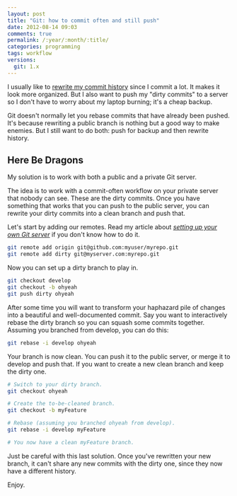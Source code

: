 ```yaml
---
layout: post
title: "Git: how to commit often and still push"
date: 2012-08-14 09:03
comments: true
permalink: /:year/:month/:title/
categories: programming
tags: workflow
versions:
  git: 1.x
---
```


I usually like to [rewrite my commit history][git-rewriting-history] since I
commit a lot. It makes it look more organized. But I also want to push my "dirty
commits" to a server so I don't have to worry about my laptop burning; it's a
cheap backup.

Git doesn't normally let you rebase commits that have already been pushed. It's
because rewriting a public branch is nothing but a good way to make enemies. But
I still want to do both: push for backup and then rewrite history.

<!--more-->

## Here Be Dragons

My solution is to work with both a public and a private Git server.

The idea is to work with a commit-often workflow on your private server that
nobody can see. These are the dirty commits. Once you have something that works
that you can push to the public server, you can rewrite your dirty commits into
a clean branch and push that.

Let's start by adding our remotes. Read my article about [*setting up your own
Git server*][set-up-your-own-git-server] if you don't know how to do it.

```bash
git remote add origin git@github.com:myuser/myrepo.git
git remote add dirty git@myserver.com:myrepo.git
```

Now you can set up a dirty branch to play in.

```bash
git checkout develop
git checkout -b ohyeah
git push dirty ohyeah
```

After some time you will want to transform your haphazard pile of changes into a
beautiful and well-documented commit. Say you want to interactively rebase the
dirty branch so you can squash some commits together. Assuming you branched from
develop, you can do this:

```bash
git rebase -i develop ohyeah
```

Your branch is now clean. You can push it to the public server, or merge it to
develop and push that. If you want to create a new clean branch and keep the
dirty one.

```bash
# Switch to your dirty branch.
git checkout ohyeah

# Create the to-be-cleaned branch.
git checkout -b myFeature

# Rebase (assuming you branched ohyeah from develop).
git rebase -i develop myFeature

# You now have a clean myFeature branch.
```

Just be careful with this last solution. Once you've rewritten your new branch,
it can't share any new commits with the dirty one, since they now have a
different history.

Enjoy.

[git-rewriting-history]: https://git-scm.com/book/en/v2/Git-Tools-Rewriting-History
[set-up-your-own-git-server]: /2012/08/set-up-your-own-git-server/

